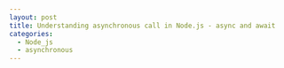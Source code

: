 ```yaml
---
layout: post
title: Understanding asynchronous call in Node.js - async and await
categories:
  - Node_js
  - asynchronous
---
```

